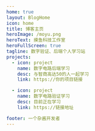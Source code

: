 ```yaml
---
home: true
layout: BlogHome
icon: home
title: 博客主页
heroImage: /moyu.png
heroText: 摸鱼科技工作室
heroFullScreen: true
tagline: 数字验证、后端个人学习站
projects:
  - icon: project
    name: 数字电路后端学习
    desc: 与智商高达50的人一起学习
    link: https://你的项目链接

  - icon: project
    name: 数字电路验证学习
    desc: 目前正在学习
    link: https://链接地址

footer: 一个杂酱开发者
---
```

